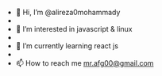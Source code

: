 - 👋 Hi, I’m @alireza0mohammady
- 
- 👀 I’m interested in javascript & linux 
- 
- 🌱 I’m currently learning react js
- 
- 📫 How to reach me mr.afg00@gmail.com

<!---
Tailwind Css - javaScript - react js
--->
